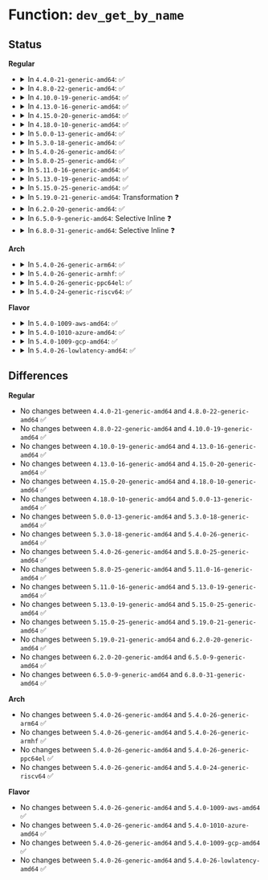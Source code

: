 # Function: <code>dev_get_by_name</code>

## Status
<b>Regular</b>
<ul>
<li>
<details>
<summary>In <code>4.4.0-21-generic-amd64</code>: ✅</summary>

```c
struct net_device * dev_get_by_name(struct net * net, const char * name)
```

```json
{
  "name": "dev_get_by_name",
  "collision_type": "Unique Global",
  "inline_type": "No",
  "funcs": [
    {
      "addr": 18446744071586286432,
      "name": "dev_get_by_name",
      "external": true,
      "loc": "net/core/dev.c:773",
      "file": "net/core/dev.c",
      "inline": "seen, unknown",
      "caller_inline": [],
      "caller_func": [
        "net/core/netprio_cgroup.c:write_priomap"
      ]
    }
  ],
  "symbols": [
    {
      "addr": 18446744071586286432,
      "name": "dev_get_by_name",
      "section": ".text",
      "bind": "STB_GLOBAL",
      "size": 31
    }
  ]
}
```
</details>
</li>
<li>
<details>
<summary>In <code>4.8.0-22-generic-amd64</code>: ✅</summary>

```c
struct net_device * dev_get_by_name(struct net * net, const char * name)
```

```json
{
  "name": "dev_get_by_name",
  "collision_type": "Unique Global",
  "inline_type": "No",
  "funcs": [
    {
      "addr": 18446744071586712272,
      "name": "dev_get_by_name",
      "external": true,
      "loc": "net/core/dev.c:777",
      "file": "net/core/dev.c",
      "inline": "seen, unknown",
      "caller_inline": [],
      "caller_func": [
        "net/core/netprio_cgroup.c:write_priomap"
      ]
    }
  ],
  "symbols": [
    {
      "addr": 18446744071586712272,
      "name": "dev_get_by_name",
      "section": ".text",
      "bind": "STB_GLOBAL",
      "size": 31
    }
  ]
}
```
</details>
</li>
<li>
<details>
<summary>In <code>4.10.0-19-generic-amd64</code>: ✅</summary>

```c
struct net_device * dev_get_by_name(struct net * net, const char * name)
```

```json
{
  "name": "dev_get_by_name",
  "collision_type": "Unique Global",
  "inline_type": "No",
  "funcs": [
    {
      "addr": 18446744071586900240,
      "name": "dev_get_by_name",
      "external": true,
      "loc": "net/core/dev.c:776",
      "file": "net/core/dev.c",
      "inline": "seen, unknown",
      "caller_inline": [],
      "caller_func": [
        "net/core/netprio_cgroup.c:write_priomap"
      ]
    }
  ],
  "symbols": [
    {
      "addr": 18446744071586900240,
      "name": "dev_get_by_name",
      "section": ".text",
      "bind": "STB_GLOBAL",
      "size": 31
    }
  ]
}
```
</details>
</li>
<li>
<details>
<summary>In <code>4.13.0-16-generic-amd64</code>: ✅</summary>

```c
struct net_device * dev_get_by_name(struct net * net, const char * name)
```

```json
{
  "name": "dev_get_by_name",
  "collision_type": "Unique Global",
  "inline_type": "No",
  "funcs": [
    {
      "addr": 18446744071587025536,
      "name": "dev_get_by_name",
      "external": true,
      "loc": "net/core/dev.c:783",
      "file": "net/core/dev.c",
      "inline": "seen, unknown",
      "caller_inline": [],
      "caller_func": [
        "net/core/utils.c:inet6_pton",
        "net/core/netprio_cgroup.c:write_priomap"
      ]
    }
  ],
  "symbols": [
    {
      "addr": 18446744071587025536,
      "name": "dev_get_by_name",
      "section": ".text",
      "bind": "STB_GLOBAL",
      "size": 31
    }
  ]
}
```
</details>
</li>
<li>
<details>
<summary>In <code>4.15.0-20-generic-amd64</code>: ✅</summary>

```c
struct net_device * dev_get_by_name(struct net * net, const char * name)
```

```json
{
  "name": "dev_get_by_name",
  "collision_type": "Unique Global",
  "inline_type": "No",
  "funcs": [
    {
      "addr": 18446744071587523520,
      "name": "dev_get_by_name",
      "external": true,
      "loc": "net/core/dev.c:786",
      "file": "net/core/dev.c",
      "inline": "seen, unknown",
      "caller_inline": [],
      "caller_func": [
        "net/core/utils.c:inet6_pton",
        "net/core/netprio_cgroup.c:write_priomap"
      ]
    }
  ],
  "symbols": [
    {
      "addr": 18446744071587523520,
      "name": "dev_get_by_name",
      "section": ".text",
      "bind": "STB_GLOBAL",
      "size": 31
    }
  ]
}
```
</details>
</li>
<li>
<details>
<summary>In <code>4.18.0-10-generic-amd64</code>: ✅</summary>

```c
struct net_device * dev_get_by_name(struct net * net, const char * name)
```

```json
{
  "name": "dev_get_by_name",
  "collision_type": "Unique Global",
  "inline_type": "No",
  "funcs": [
    {
      "addr": 18446744071587824176,
      "name": "dev_get_by_name",
      "external": true,
      "loc": "net/core/dev.c:786",
      "file": "net/core/dev.c",
      "inline": "seen, unknown",
      "caller_inline": [],
      "caller_func": [
        "net/core/utils.c:inet6_pton",
        "net/core/netprio_cgroup.c:write_priomap"
      ]
    }
  ],
  "symbols": [
    {
      "addr": 18446744071587824176,
      "name": "dev_get_by_name",
      "section": ".text",
      "bind": "STB_GLOBAL",
      "size": 31
    }
  ]
}
```
</details>
</li>
<li>
<details>
<summary>In <code>5.0.0-13-generic-amd64</code>: ✅</summary>

```c
struct net_device * dev_get_by_name(struct net * net, const char * name)
```

```json
{
  "name": "dev_get_by_name",
  "collision_type": "Unique Global",
  "inline_type": "No",
  "funcs": [
    {
      "addr": 18446744071587955904,
      "name": "dev_get_by_name",
      "external": true,
      "loc": "net/core/dev.c:788",
      "file": "net/core/dev.c",
      "inline": "seen, unknown",
      "caller_inline": [],
      "caller_func": [
        "net/core/utils.c:inet6_pton",
        "net/core/netprio_cgroup.c:write_priomap"
      ]
    }
  ],
  "symbols": [
    {
      "addr": 18446744071587955904,
      "name": "dev_get_by_name",
      "section": ".text",
      "bind": "STB_GLOBAL",
      "size": 31
    }
  ]
}
```
</details>
</li>
<li>
<details>
<summary>In <code>5.3.0-18-generic-amd64</code>: ✅</summary>

```c
struct net_device * dev_get_by_name(struct net * net, const char * name)
```

```json
{
  "name": "dev_get_by_name",
  "collision_type": "Unique Global",
  "inline_type": "No",
  "funcs": [
    {
      "addr": 18446744071588270624,
      "name": "dev_get_by_name",
      "external": true,
      "loc": "net/core/dev.c:784",
      "file": "net/core/dev.c",
      "inline": "seen, unknown",
      "caller_inline": [],
      "caller_func": [
        "net/core/utils.c:inet6_pton",
        "net/core/netprio_cgroup.c:write_priomap"
      ]
    }
  ],
  "symbols": [
    {
      "addr": 18446744071588270624,
      "name": "dev_get_by_name",
      "section": ".text",
      "bind": "STB_GLOBAL",
      "size": 31
    }
  ]
}
```
</details>
</li>
<li>
<details>
<summary>In <code>5.4.0-26-generic-amd64</code>: ✅</summary>

```c
struct net_device * dev_get_by_name(struct net * net, const char * name)
```

```json
{
  "name": "dev_get_by_name",
  "collision_type": "Unique Global",
  "inline_type": "No",
  "funcs": [
    {
      "addr": 18446744071588476976,
      "name": "dev_get_by_name",
      "external": true,
      "loc": "net/core/dev.c:702",
      "file": "net/core/dev.c",
      "inline": "seen, unknown",
      "caller_inline": [],
      "caller_func": [
        "net/core/utils.c:inet6_pton",
        "net/core/netprio_cgroup.c:write_priomap"
      ]
    }
  ],
  "symbols": [
    {
      "addr": 18446744071588476976,
      "name": "dev_get_by_name",
      "section": ".text",
      "bind": "STB_GLOBAL",
      "size": 31
    }
  ]
}
```
</details>
</li>
<li>
<details>
<summary>In <code>5.8.0-25-generic-amd64</code>: ✅</summary>

```c
struct net_device * dev_get_by_name(struct net * net, const char * name)
```

```json
{
  "name": "dev_get_by_name",
  "collision_type": "Unique Global",
  "inline_type": "No",
  "funcs": [
    {
      "addr": 18446744071589339440,
      "name": "dev_get_by_name",
      "external": true,
      "loc": "net/core/dev.c:900",
      "file": "net/core/dev.c",
      "inline": "seen, unknown",
      "caller_inline": [],
      "caller_func": [
        "net/core/utils.c:inet6_pton",
        "net/core/filter.c:_bpf_setsockopt",
        "net/core/netprio_cgroup.c:write_priomap",
        "net/ethtool/netlink.c:ethnl_parse_header_dev_get"
      ]
    }
  ],
  "symbols": [
    {
      "addr": 18446744071589339440,
      "name": "dev_get_by_name",
      "section": ".text",
      "bind": "STB_GLOBAL",
      "size": 40
    }
  ]
}
```
</details>
</li>
<li>
<details>
<summary>In <code>5.11.0-16-generic-amd64</code>: ✅</summary>

```c
struct net_device * dev_get_by_name(struct net * net, const char * name)
```

```json
{
  "name": "dev_get_by_name",
  "collision_type": "Unique Global",
  "inline_type": "No",
  "funcs": [
    {
      "addr": 18446744071589341040,
      "name": "dev_get_by_name",
      "external": true,
      "loc": "net/core/dev.c:903",
      "file": "net/core/dev.c",
      "inline": "seen, unknown",
      "caller_inline": [],
      "caller_func": [
        "net/core/utils.c:inet6_pton",
        "net/core/filter.c:_bpf_setsockopt",
        "net/core/netprio_cgroup.c:write_priomap",
        "net/ethtool/netlink.c:ethnl_parse_header_dev_get"
      ]
    }
  ],
  "symbols": [
    {
      "addr": 18446744071589341040,
      "name": "dev_get_by_name",
      "section": ".text",
      "bind": "STB_GLOBAL",
      "size": 58
    }
  ]
}
```
</details>
</li>
<li>
<details>
<summary>In <code>5.13.0-19-generic-amd64</code>: ✅</summary>

```c
struct net_device * dev_get_by_name(struct net * net, const char * name)
```

```json
{
  "name": "dev_get_by_name",
  "collision_type": "Unique Global",
  "inline_type": "No",
  "funcs": [
    {
      "addr": 18446744071589237472,
      "name": "dev_get_by_name",
      "external": true,
      "loc": "net/core/dev.c:951",
      "file": "net/core/dev.c",
      "inline": "seen, unknown",
      "caller_inline": [],
      "caller_func": [
        "net/core/utils.c:inet6_pton",
        "net/core/filter.c:_bpf_setsockopt",
        "net/core/netprio_cgroup.c:write_priomap",
        "net/ethtool/netlink.c:ethnl_parse_header_dev_get",
        "net/ipv4/icmp.c:icmp_echo"
      ]
    }
  ],
  "symbols": [
    {
      "addr": 18446744071589237472,
      "name": "dev_get_by_name",
      "section": ".text",
      "bind": "STB_GLOBAL",
      "size": 58
    }
  ]
}
```
</details>
</li>
<li>
<details>
<summary>In <code>5.15.0-25-generic-amd64</code>: ✅</summary>

```c
struct net_device * dev_get_by_name(struct net * net, const char * name)
```

```json
{
  "name": "dev_get_by_name",
  "collision_type": "Unique Global",
  "inline_type": "No",
  "funcs": [
    {
      "addr": 18446744071589962000,
      "name": "dev_get_by_name",
      "external": true,
      "loc": "net/core/dev.c:828",
      "file": "net/core/dev.c",
      "inline": "seen, unknown",
      "caller_inline": [],
      "caller_func": [
        "net/core/utils.c:inet6_pton",
        "net/core/filter.c:_bpf_setsockopt",
        "net/core/netprio_cgroup.c:write_priomap",
        "net/ethtool/netlink.c:ethnl_parse_header_dev_get",
        "net/ipv4/icmp.c:icmp_build_probe"
      ]
    }
  ],
  "symbols": [
    {
      "addr": 18446744071589962000,
      "name": "dev_get_by_name",
      "section": ".text",
      "bind": "STB_GLOBAL",
      "size": 58
    }
  ]
}
```
</details>
</li>
<li>
<details>
<summary>In <code>5.19.0-21-generic-amd64</code>: Transformation ❓</summary>

```c
struct net_device * dev_get_by_name(struct net * net, const char * name)
```

```json
{
  "name": "dev_get_by_name",
  "collision_type": "Unique Global",
  "inline_type": "No",
  "funcs": [
    {
      "addr": 0,
      "name": "dev_get_by_name",
      "external": true,
      "loc": "net/core/dev.c:775",
      "file": "net/core/dev.c",
      "inline": "seen, unknown",
      "caller_inline": [],
      "caller_func": [
        "net/core/utils.c:inet6_pton",
        "net/core/filter.c:_bpf_setsockopt",
        "net/core/netprio_cgroup.c:write_priomap",
        "net/ethtool/netlink.c:ethnl_parse_header_dev_get",
        "net/ipv4/icmp.c:icmp_build_probe"
      ]
    }
  ],
  "symbols": [
    {
      "addr": 18446744071594584242,
      "name": "dev_get_by_name.cold",
      "section": ".text",
      "bind": "STB_LOCAL",
      "size": 12
    },
    {
      "addr": 18446744071591511280,
      "name": "dev_get_by_name",
      "section": ".text",
      "bind": "STB_GLOBAL",
      "size": 155
    }
  ]
}
```
</details>
</li>
<li>
<details>
<summary>In <code>6.2.0-20-generic-amd64</code>: ✅</summary>

```c
struct net_device * dev_get_by_name(struct net * net, const char * name)
```

```json
{
  "name": "dev_get_by_name",
  "collision_type": "Unique Global",
  "inline_type": "No",
  "funcs": [
    {
      "addr": 18446744071593282560,
      "name": "dev_get_by_name",
      "external": true,
      "loc": "net/core/dev.c:775",
      "file": "net/core/dev.c",
      "inline": "seen, unknown",
      "caller_inline": [],
      "caller_func": [
        "net/core/utils.c:inet6_pton",
        "net/core/netprio_cgroup.c:write_priomap",
        "net/ethtool/netlink.c:ethnl_parse_header_dev_get",
        "net/ipv4/icmp.c:icmp_build_probe"
      ]
    }
  ],
  "symbols": [
    {
      "addr": 18446744071593282560,
      "name": "dev_get_by_name",
      "section": ".text",
      "bind": "STB_GLOBAL",
      "size": 163
    }
  ]
}
```
</details>
</li>
<li>
<details>
<summary>In <code>6.5.0-9-generic-amd64</code>: Selective Inline ❓</summary>

```c
struct net_device * dev_get_by_name(struct net * net, const char * name)
```

```json
{
  "name": "dev_get_by_name",
  "collision_type": "Unique Global",
  "inline_type": "Selective",
  "funcs": [
    {
      "addr": 18446744071593741106,
      "name": "dev_get_by_name",
      "external": true,
      "loc": "net/core/dev.c:762",
      "file": "net/core/dev.c",
      "inline": "not declared, inlined",
      "caller_inline": [
        "net/core/dev.c:netdev_get_by_name"
      ],
      "caller_func": [
        "net/core/utils.c:inet6_pton",
        "net/core/netprio_cgroup.c:write_priomap",
        "net/ipv4/icmp.c:icmp_build_probe"
      ]
    }
  ],
  "symbols": [
    {
      "addr": 18446744071593741280,
      "name": "dev_get_by_name",
      "section": ".text",
      "bind": "STB_GLOBAL",
      "size": 163
    }
  ]
}
```
</details>
</li>
<li>
<details>
<summary>In <code>6.8.0-31-generic-amd64</code>: Selective Inline ❓</summary>

```c
struct net_device * dev_get_by_name(struct net * net, const char * name)
```

```json
{
  "name": "dev_get_by_name",
  "collision_type": "Unique Global",
  "inline_type": "Selective",
  "funcs": [
    {
      "addr": 18446744071594516994,
      "name": "dev_get_by_name",
      "external": true,
      "loc": "net/core/dev.c:779",
      "file": "net/core/dev.c",
      "inline": "not declared, inlined",
      "caller_inline": [
        "net/core/dev.c:netdev_get_by_name"
      ],
      "caller_func": [
        "net/core/utils.c:inet6_pton",
        "net/core/netprio_cgroup.c:write_priomap",
        "net/ipv4/icmp.c:icmp_build_probe"
      ]
    }
  ],
  "symbols": [
    {
      "addr": 18446744071594517168,
      "name": "dev_get_by_name",
      "section": ".text",
      "bind": "STB_GLOBAL",
      "size": 163
    }
  ]
}
```
</details>
</li>
</ul>
<b>Arch</b>
<ul>
<li>
<details>
<summary>In <code>5.4.0-26-generic-arm64</code>: ✅</summary>

```c
struct net_device * dev_get_by_name(struct net * net, const char * name)
```

```json
{
  "name": "dev_get_by_name",
  "collision_type": "Unique Global",
  "inline_type": "No",
  "funcs": [
    {
      "addr": 18446603336501999032,
      "name": "dev_get_by_name",
      "external": true,
      "loc": "net/core/dev.c:702",
      "file": "net/core/dev.c",
      "inline": "seen, unknown",
      "caller_inline": [],
      "caller_func": [
        "net/core/utils.c:inet6_pton",
        "net/core/netprio_cgroup.c:write_priomap"
      ]
    }
  ],
  "symbols": [
    {
      "addr": 18446603336501999032,
      "name": "dev_get_by_name",
      "section": ".text",
      "bind": "STB_GLOBAL",
      "size": 88
    }
  ]
}
```
</details>
</li>
<li>
<details>
<summary>In <code>5.4.0-26-generic-armhf</code>: ✅</summary>

```c
struct net_device * dev_get_by_name(struct net * net, const char * name)
```

```json
{
  "name": "dev_get_by_name",
  "collision_type": "Unique Global",
  "inline_type": "No",
  "funcs": [
    {
      "addr": 3234759572,
      "name": "dev_get_by_name",
      "external": true,
      "loc": "net/core/dev.c:702",
      "file": "net/core/dev.c",
      "inline": "seen, unknown",
      "caller_inline": [],
      "caller_func": [
        "net/core/utils.c:inet6_pton",
        "net/core/netprio_cgroup.c:write_priomap"
      ]
    }
  ],
  "symbols": [
    {
      "addr": 3234759572,
      "name": "dev_get_by_name",
      "section": ".text",
      "bind": "STB_GLOBAL",
      "size": 68
    }
  ]
}
```
</details>
</li>
<li>
<details>
<summary>In <code>5.4.0-26-generic-ppc64el</code>: ✅</summary>

```c
struct net_device * dev_get_by_name(struct net * net, const char * name)
```

```json
{
  "name": "dev_get_by_name",
  "collision_type": "Unique Global",
  "inline_type": "No",
  "funcs": [
    {
      "addr": 13835058055295440784,
      "name": "dev_get_by_name",
      "external": true,
      "loc": "net/core/dev.c:702",
      "file": "net/core/dev.c",
      "inline": "seen, unknown",
      "caller_inline": [],
      "caller_func": [
        "net/core/utils.c:inet6_pton",
        "net/core/netprio_cgroup.c:write_priomap"
      ]
    }
  ],
  "symbols": [
    {
      "addr": 13835058055295440784,
      "name": "dev_get_by_name",
      "section": ".text",
      "bind": "STB_GLOBAL",
      "size": 108
    }
  ]
}
```
</details>
</li>
<li>
<details>
<summary>In <code>5.4.0-24-generic-riscv64</code>: ✅</summary>

```c
struct net_device * dev_get_by_name(struct net * net, const char * name)
```

```json
{
  "name": "dev_get_by_name",
  "collision_type": "Unique Global",
  "inline_type": "No",
  "funcs": [
    {
      "addr": 18446743936278294878,
      "name": "dev_get_by_name",
      "external": true,
      "loc": "net/core/dev.c:702",
      "file": "net/core/dev.c",
      "inline": "seen, unknown",
      "caller_inline": [],
      "caller_func": [
        "net/core/utils.c:inet6_pton",
        "net/core/netprio_cgroup.c:write_priomap"
      ]
    }
  ],
  "symbols": [
    {
      "addr": 18446743936278294878,
      "name": "dev_get_by_name",
      "section": ".text",
      "bind": "STB_GLOBAL",
      "size": 94
    }
  ]
}
```
</details>
</li>
</ul>
<b>Flavor</b>
<ul>
<li>
<details>
<summary>In <code>5.4.0-1009-aws-amd64</code>: ✅</summary>

```c
struct net_device * dev_get_by_name(struct net * net, const char * name)
```

```json
{
  "name": "dev_get_by_name",
  "collision_type": "Unique Global",
  "inline_type": "No",
  "funcs": [
    {
      "addr": 18446744071588083760,
      "name": "dev_get_by_name",
      "external": true,
      "loc": "net/core/dev.c:702",
      "file": "net/core/dev.c",
      "inline": "seen, unknown",
      "caller_inline": [],
      "caller_func": [
        "net/core/utils.c:inet6_pton",
        "net/core/netprio_cgroup.c:write_priomap"
      ]
    }
  ],
  "symbols": [
    {
      "addr": 18446744071588083760,
      "name": "dev_get_by_name",
      "section": ".text",
      "bind": "STB_GLOBAL",
      "size": 31
    }
  ]
}
```
</details>
</li>
<li>
<details>
<summary>In <code>5.4.0-1010-azure-amd64</code>: ✅</summary>

```c
struct net_device * dev_get_by_name(struct net * net, const char * name)
```

```json
{
  "name": "dev_get_by_name",
  "collision_type": "Unique Global",
  "inline_type": "No",
  "funcs": [
    {
      "addr": 18446744071587797328,
      "name": "dev_get_by_name",
      "external": true,
      "loc": "net/core/dev.c:702",
      "file": "net/core/dev.c",
      "inline": "seen, unknown",
      "caller_inline": [],
      "caller_func": [
        "net/core/utils.c:inet6_pton",
        "net/core/netprio_cgroup.c:write_priomap"
      ]
    }
  ],
  "symbols": [
    {
      "addr": 18446744071587797328,
      "name": "dev_get_by_name",
      "section": ".text",
      "bind": "STB_GLOBAL",
      "size": 31
    }
  ]
}
```
</details>
</li>
<li>
<details>
<summary>In <code>5.4.0-1009-gcp-amd64</code>: ✅</summary>

```c
struct net_device * dev_get_by_name(struct net * net, const char * name)
```

```json
{
  "name": "dev_get_by_name",
  "collision_type": "Unique Global",
  "inline_type": "No",
  "funcs": [
    {
      "addr": 18446744071588415536,
      "name": "dev_get_by_name",
      "external": true,
      "loc": "net/core/dev.c:702",
      "file": "net/core/dev.c",
      "inline": "seen, unknown",
      "caller_inline": [],
      "caller_func": [
        "net/core/utils.c:inet6_pton",
        "net/core/netprio_cgroup.c:write_priomap"
      ]
    }
  ],
  "symbols": [
    {
      "addr": 18446744071588415536,
      "name": "dev_get_by_name",
      "section": ".text",
      "bind": "STB_GLOBAL",
      "size": 31
    }
  ]
}
```
</details>
</li>
<li>
<details>
<summary>In <code>5.4.0-26-lowlatency-amd64</code>: ✅</summary>

```c
struct net_device * dev_get_by_name(struct net * net, const char * name)
```

```json
{
  "name": "dev_get_by_name",
  "collision_type": "Unique Global",
  "inline_type": "No",
  "funcs": [
    {
      "addr": 18446744071588554128,
      "name": "dev_get_by_name",
      "external": true,
      "loc": "net/core/dev.c:702",
      "file": "net/core/dev.c",
      "inline": "seen, unknown",
      "caller_inline": [],
      "caller_func": [
        "net/core/utils.c:inet6_pton",
        "net/core/netprio_cgroup.c:write_priomap"
      ]
    }
  ],
  "symbols": [
    {
      "addr": 18446744071588554128,
      "name": "dev_get_by_name",
      "section": ".text",
      "bind": "STB_GLOBAL",
      "size": 67
    }
  ]
}
```
</details>
</li>
</ul>

## Differences
<b>Regular</b>
<ul>
<li>
No changes between <code>4.4.0-21-generic-amd64</code> and <code>4.8.0-22-generic-amd64</code> ✅
</li>
<li>
No changes between <code>4.8.0-22-generic-amd64</code> and <code>4.10.0-19-generic-amd64</code> ✅
</li>
<li>
No changes between <code>4.10.0-19-generic-amd64</code> and <code>4.13.0-16-generic-amd64</code> ✅
</li>
<li>
No changes between <code>4.13.0-16-generic-amd64</code> and <code>4.15.0-20-generic-amd64</code> ✅
</li>
<li>
No changes between <code>4.15.0-20-generic-amd64</code> and <code>4.18.0-10-generic-amd64</code> ✅
</li>
<li>
No changes between <code>4.18.0-10-generic-amd64</code> and <code>5.0.0-13-generic-amd64</code> ✅
</li>
<li>
No changes between <code>5.0.0-13-generic-amd64</code> and <code>5.3.0-18-generic-amd64</code> ✅
</li>
<li>
No changes between <code>5.3.0-18-generic-amd64</code> and <code>5.4.0-26-generic-amd64</code> ✅
</li>
<li>
No changes between <code>5.4.0-26-generic-amd64</code> and <code>5.8.0-25-generic-amd64</code> ✅
</li>
<li>
No changes between <code>5.8.0-25-generic-amd64</code> and <code>5.11.0-16-generic-amd64</code> ✅
</li>
<li>
No changes between <code>5.11.0-16-generic-amd64</code> and <code>5.13.0-19-generic-amd64</code> ✅
</li>
<li>
No changes between <code>5.13.0-19-generic-amd64</code> and <code>5.15.0-25-generic-amd64</code> ✅
</li>
<li>
No changes between <code>5.15.0-25-generic-amd64</code> and <code>5.19.0-21-generic-amd64</code> ✅
</li>
<li>
No changes between <code>5.19.0-21-generic-amd64</code> and <code>6.2.0-20-generic-amd64</code> ✅
</li>
<li>
No changes between <code>6.2.0-20-generic-amd64</code> and <code>6.5.0-9-generic-amd64</code> ✅
</li>
<li>
No changes between <code>6.5.0-9-generic-amd64</code> and <code>6.8.0-31-generic-amd64</code> ✅
</li>
</ul>
<b>Arch</b>
<ul>
<li>
No changes between <code>5.4.0-26-generic-amd64</code> and <code>5.4.0-26-generic-arm64</code> ✅
</li>
<li>
No changes between <code>5.4.0-26-generic-amd64</code> and <code>5.4.0-26-generic-armhf</code> ✅
</li>
<li>
No changes between <code>5.4.0-26-generic-amd64</code> and <code>5.4.0-26-generic-ppc64el</code> ✅
</li>
<li>
No changes between <code>5.4.0-26-generic-amd64</code> and <code>5.4.0-24-generic-riscv64</code> ✅
</li>
</ul>
<b>Flavor</b>
<ul>
<li>
No changes between <code>5.4.0-26-generic-amd64</code> and <code>5.4.0-1009-aws-amd64</code> ✅
</li>
<li>
No changes between <code>5.4.0-26-generic-amd64</code> and <code>5.4.0-1010-azure-amd64</code> ✅
</li>
<li>
No changes between <code>5.4.0-26-generic-amd64</code> and <code>5.4.0-1009-gcp-amd64</code> ✅
</li>
<li>
No changes between <code>5.4.0-26-generic-amd64</code> and <code>5.4.0-26-lowlatency-amd64</code> ✅
</li>
</ul>
